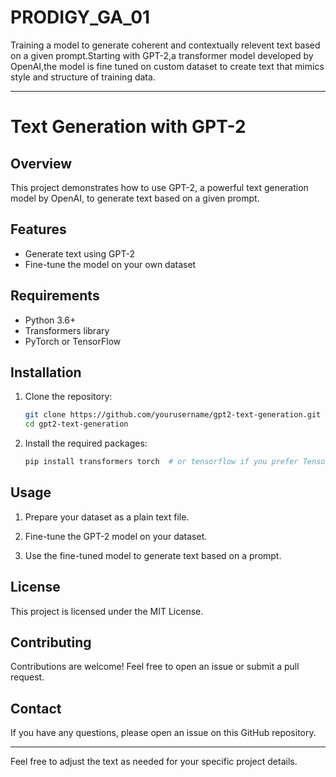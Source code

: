 # PRODIGY_GA_01
Training a model to generate coherent and contextually relevent text based on a given prompt.Starting with GPT-2,a transformer model developed by OpenAI,the model is fine tuned on custom dataset to create text that mimics style and structure of training data.

---

# Text Generation with GPT-2

## Overview

This project demonstrates how to use GPT-2, a powerful text generation model by OpenAI, to generate text based on a given prompt.

## Features

- Generate text using GPT-2
- Fine-tune the model on your own dataset

## Requirements

- Python 3.6+
- Transformers library
- PyTorch or TensorFlow

## Installation

1. Clone the repository:

    ```bash
    git clone https://github.com/yourusername/gpt2-text-generation.git
    cd gpt2-text-generation
    ```

2. Install the required packages:

    ```bash
    pip install transformers torch  # or tensorflow if you prefer TensorFlow
    ```

## Usage

1. Prepare your dataset as a plain text file.

2. Fine-tune the GPT-2 model on your dataset.

3. Use the fine-tuned model to generate text based on a prompt.

## License

This project is licensed under the MIT License.

## Contributing

Contributions are welcome! Feel free to open an issue or submit a pull request.

## Contact

If you have any questions, please open an issue on this GitHub repository.

---

Feel free to adjust the text as needed for your specific project details.
